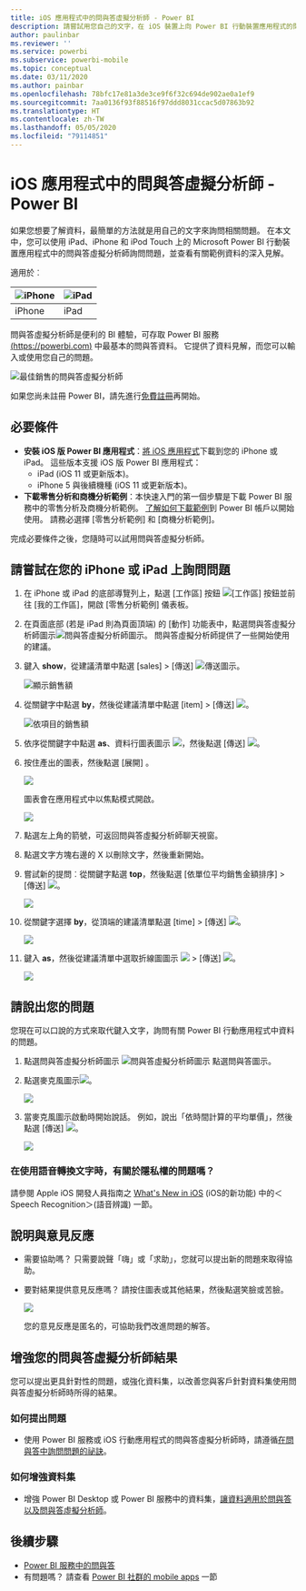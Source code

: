 ```yaml
---
title: iOS 應用程式中的問與答虛擬分析師 - Power BI
description: 請嘗試用您自己的文字，在 iOS 裝置上向 Power BI 行動裝置應用程式的問與答虛擬分析師詢問這份範例資料的相關問題。
author: paulinbar
ms.reviewer: ''
ms.service: powerbi
ms.subservice: powerbi-mobile
ms.topic: conceptual
ms.date: 03/11/2020
ms.author: painbar
ms.openlocfilehash: 78bfc17e81a3de3ce9f6f32c694de902ae0a1ef9
ms.sourcegitcommit: 7aa0136f93f88516f97ddd8031ccac5d07863b92
ms.translationtype: HT
ms.contentlocale: zh-TW
ms.lasthandoff: 05/05/2020
ms.locfileid: "79114851"
---
```

# <a name="qa-virtual-analyst-in-ios-apps---power-bi"></a>iOS 應用程式中的問與答虛擬分析師 - Power BI

如果您想要了解資料，最簡單的方法就是用自己的文字來詢問相關問題。 在本文中，您可以使用 iPad、iPhone 和 iPod Touch 上的 Microsoft Power BI 行動裝置應用程式中的問與答虛擬分析師詢問問題，並查看有關範例資料的深入見解。 

適用於︰

| ![iPhone](./media/mobile-apps-ios-qna/iphone-logo-50-px.png) | ![iPad](./media/mobile-apps-ios-qna/ipad-logo-50-px.png) |
|:--- |:--- |
| iPhone |iPad |

問與答虛擬分析師是便利的 BI 體驗，可存取 Power BI 服務 [(https://powerbi.com)](https://powerbi.com) 中最基本的問與答資料。 它提供了資料見解，而您可以輸入或使用您自己的問題。

![最佳銷售的問與答虛擬分析師](./media/mobile-apps-ios-qna/power-bi-ios-q-n-a-top-sale-intro.png)

如果您尚未註冊 Power BI，請先進行[免費註冊](https://app.powerbi.com/signupredirect?pbi_source=web)再開始。

## <a name="prerequisites"></a>必要條件

* **安裝 iOS 版 Power BI 應用程式**：[將 iOS 應用程式](https://go.microsoft.com/fwlink/?LinkId=522062)下載到您的 iPhone 或 iPad。
這些版本支援 iOS 版 Power BI 應用程式：
    * iPad (iOS 11 或更新版本)。
    * iPhone 5 與後續機種 (iOS 11 或更新版本)。
* **下載零售分析和商機分析範例**：本快速入門的第一個步驟是下載 Power BI 服務中的零售分析及商機分析範例。 [了解如何下載範例](./mobile-apps-download-samples.md)到 Power BI 帳戶以開始使用。 請務必選擇 [零售分析範例] 和 [商機分析範例]。

完成必要條件之後，您隨時可以試用問與答虛擬分析師。

## <a name="try-asking-questions-on-your-iphone-or-ipad"></a>請嘗試在您的 iPhone 或 iPad 上詢問問題
1. 在 iPhone 或 iPad 的底部導覽列上，點選 [工作區] 按鈕 ![[工作區] 按鈕](./media/mobile-apps-ios-qna/power-bi-iphone-workspaces-button.png)並前往 [我的工作區]，開啟 [零售分析範例] 儀表板。

2. 在頁面底部 (若是 iPad 則為頁面頂端) 的 [動作] 功能表中，點選問與答虛擬分析師圖示![問與答虛擬分析師圖示](././media/mobile-apps-ios-qna/power-bi-ios-q-n-a-icon.png)。
     問與答虛擬分析師提供了一些開始使用的建議。
3. 鍵入 **show**，從建議清單中點選 [sales]  > [傳送]  ![傳送圖示](./media/mobile-apps-ios-qna/power-bi-ios-qna-send-icon.png)。

    ![顯示銷售額](./media/mobile-apps-ios-qna/power-bi-ios-q-n-a-show-sales.png)
4. 從關鍵字中點選 **by**，然後從建議清單中點選 [item]  > [傳送]  ![](./media/mobile-apps-ios-qna/power-bi-ios-qna-send-icon.png)。

    ![依項目的銷售額](./media/mobile-apps-ios-qna/power-bi-ios-q-n-a-sale-by-item.png)
5. 依序從關鍵字中點選 **as**、資料行圖表圖示 ![](./media/mobile-apps-ios-qna/power-bi-ios-q-n-a-column-chart-icon.png)，然後點選 [傳送]  ![](./media/mobile-apps-ios-qna/power-bi-ios-qna-send-icon.png)。
6. 按住產出的圖表，然後點選 [展開]  。

    ![](media/mobile-apps-ios-qna/power-bi-ios-q-n-a-tap-expand-feedback.png)

    圖表會在應用程式中以焦點模式開啟。

    ![](media/mobile-apps-ios-qna/power-bi-ios-q-n-a-expanded-chart.png)
7. 點選左上角的箭號，可返回問與答虛擬分析師聊天視窗。
8. 點選文字方塊右邊的 X 以刪除文字，然後重新開始。
9. 嘗試新的提問︰從關鍵字點選 **top**，然後點選 [依單位平均銷售金額排序]   > [傳送]  ![](./media/mobile-apps-ios-qna/power-bi-ios-qna-send-icon.png)。

    ![](media/mobile-apps-ios-qna/power-bi-ios-q-n-a-top-sale-2.png)
10. 從關鍵字選擇 **by**，從頂端的建議清單點選 [time]  > [傳送]  ![](./media/mobile-apps-ios-qna/power-bi-ios-qna-send-icon.png)。

     ![](media/mobile-apps-ios-qna/power-bi-ios-q-n-a-top-sale-by-time.png)
11. 鍵入 **as**，然後從建議清單中選取折線圖圖示 ![](./media/mobile-apps-ios-qna/power-bi-ios-q-n-a-line-chart-icon.png) > [傳送]  ![](./media/mobile-apps-ios-qna/power-bi-ios-qna-send-icon.png)。

    ![](media/mobile-apps-ios-qna/power-bi-ios-q-n-a-top-sale-as-line.png)

## <a name="try-saying-your-questions"></a>請說出您的問題
您現在可以口說的方式來取代鍵入文字，詢問有關 Power BI 行動應用程式中資料的問題。

1. 點選問與答虛擬分析師圖示 ![問與答虛擬分析師圖示](././media/mobile-apps-ios-qna/power-bi-ios-q-n-a-icon.png) 點選問與答圖示。
2. 點選麥克風圖示![](media/mobile-apps-ios-qna/power-bi-ios-qna-mic-icon.png)。

    ![](media/mobile-apps-ios-qna/power-bi-ios-qna-mic-on.png)

1. 當麥克風圖示啟動時開始說話。 例如，說出「依時間計算的平均單價」，然後點選 [傳送]  ![](./media/mobile-apps-ios-qna/power-bi-ios-qna-send-icon.png)。

    ![](media/mobile-apps-ios-qna/power-bi-ios-qna-speech-complete.png)

### <a name="questions-about-privacy-when-using-speech-to-text"></a>在使用語音轉換文字時，有關於隱私權的問題嗎？
請參閱 Apple iOS 開發人員指南之 [What's New in iOS](https://go.microsoft.com/fwlink/?linkid=845624) (iOS的新功能) 中的＜Speech Recognition＞(語音辨識) 一節。

## <a name="help-and-feedback"></a>說明與意見反應
* 需要協助嗎？ 只需要說聲「嗨」或「求助」，您就可以提出新的問題來取得協助。
* 要對結果提供意見反應嗎？ 請按住圖表或其他結果，然後點選笑臉或苦臉。

    ![](media/mobile-apps-ios-qna/power-bi-ios-q-n-a-tap-feedback.png)

    您的意見反應是匿名的，可協助我們改進問題的解答。

## <a name="enhance-your-qa-virtual-analyst-results"></a>增強您的問與答虛擬分析師結果
您可以提出更具針對性的問題，或強化資料集，以改善您與客戶針對資料集使用問與答虛擬分析師時所得的結果。

### <a name="how-to-ask-questions"></a>如何提出問題
* 使用 Power BI 服務或 iOS 行動應用程式的問與答虛擬分析師時，請遵循[在問與答中詢問問題的祕訣](../end-user-q-and-a-tips.md)。

### <a name="how-to-enhance-the-dataset"></a>如何增強資料集
* 增強 Power BI Desktop 或 Power BI 服務中的資料集，[讓資料適用於問與答以及問與答虛擬分析師](../../service-prepare-data-for-q-and-a.md)。

## <a name="next-steps"></a>後續步驟
* [Power BI 服務中的問與答](../end-user-q-and-a.md)
* 有問題嗎？ 請查看 [Power BI 社群的 mobile apps](https://go.microsoft.com/fwlink/?linkid=839277) 一節
